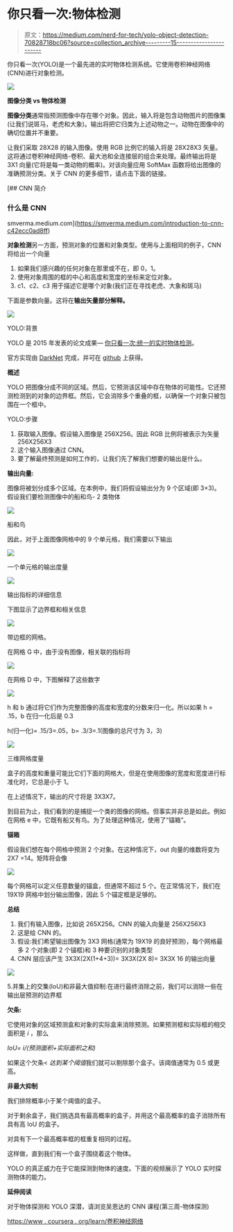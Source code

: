 # 你只看一次:物体检测

> 原文：<https://medium.com/nerd-for-tech/yolo-object-detection-70828718bc06?source=collection_archive---------15----------------------->

你只看一次(YOLO)是一个最先进的实时物体检测系统。它使用卷积神经网络(CNN)进行对象检测。

![](img/23d9dce4ab91fad554e2a831866e5ca7.png)

**图像分类 vs 物体检测**

**图像分类**通常指预测图像中存在哪个对象。因此，输入将是包含动物图片的图像集(让我们说斑马，老虎和大象)。输出将把它归类为上述动物之一。动物在图像中的确切位置并不重要。

让我们采取 28X28 的输入图像。使用 RGB 比例它的输入将是 28X28X3 矢量。这将通过卷积神经网络-卷积、最大池和全连接层的组合来处理。最终输出将是 3X1 向量(它将是每一类动物的概率)。对该向量应用 SoftMax 函数将给出图像的准确预测分类。关于 CNN 的更多细节，请点击下面的链接。

[](https://smverma.medium.com/introduction-to-cnn-c42ecc0ad8ff) [## CNN 简介

### 什么是 CNN

smverma.medium.com](https://smverma.medium.com/introduction-to-cnn-c42ecc0ad8ff) 

**对象检测**另一方面，预测对象的位置和对象类型。使用与上面相同的例子，CNN 将给出一个向量

1.  如果我们感兴趣的任何对象在那里或不在，即 0，1。
2.  使用对象周围的框的中心和高度和宽度的坐标来定位对象。
3.  c1、c2、c3 用于描述它是哪个对象(我们正在寻找老虎、大象和斑马)

下面是参数向量。这将在**输出矢量部分解释。**

![](img/2a6df34f519ae0612637703a9aab02ba.png)

YOLO:背景

YOLO 是 2015 年发表的论文成果— [你只看一次:统一的实时物体检测](https://arxiv.org/abs/1506.02640)。

官方实现由 [DarkNet](https://pjreddie.com/darknet/) 完成，并可在 [github](https://github.com/pjreddie/darknet) 上获得。

**概述**

YOLO 把图像分成不同的区域。然后，它预测该区域中存在物体的可能性。它还预测检测到的对象的边界框。然后，它会消除多个重叠的框，以确保一个对象只被包围在一个框中。

YOLO:步骤

1.  获取输入图像。假设输入图像是 256X256。因此 RGB 比例将被表示为矢量 256X256X3
2.  这个输入图像通过 CNN。
3.  要了解最终预测是如何工作的，让我们先了解我们想要的输出是什么。

**输出向量:**

图像将被划分成多个区域。在本例中，我们将假设输出分为 9 个区域(即 3×3)。假设我们要检测图像中的船和鸟- 2 类物体

![](img/4d7929039f75818af8687c080ef22c66.png)

船和鸟

因此，对于上面图像网格中的 9 个单元格，我们需要以下输出

![](img/3e9ab1179cb3858be90b0c699ccc830e.png)

一个单元格的输出度量

![](img/f08829fe65c101cfc471dbd5995a5433.png)

输出指标的详细信息

下图显示了边界框和相关信息

![](img/153f8ff1df08f5d92a4ea746929985d3.png)

带边框的网格。

在网格 G 中，由于没有图像，相关联的指标将

![](img/e2ad2fbf678c8673f8e1f045fd839fa2.png)

在网格 D 中，下图解释了这些数字

![](img/03d85ac979d98c4097c7123587ef6e2e.png)

h 和 b 通过将它们作为完整图像的高度和宽度的分数来归一化。所以如果 h = .15，b 在归一化后是 0.3

h(归一化)= .15/3=.05，b= .3/3=.1(图像的总尺寸为 3，3)

![](img/10bde5cb934f4dbc3236ae805fa21faf.png)

三维网格度量

盒子的高度和重量可能比它们下面的网格大，但是在使用图像的宽度和宽度进行标准化时，它总是小于 1。

在上述情况下，输出的尺寸将是 3X3X7。

到目前为止，我们看到的是捕捉一个类的图像的网格。但事实并非总是如此。例如在网格 e 中，它既有船又有鸟。为了处理这种情况，使用了“锚箱”。

**锚箱**

假设我们想在每个网格中预测 2 个对象。在这种情况下，out 向量的维数将变为 2X7 =14。矩阵将会像

![](img/a1930f6728e27319a8a0c64522fd332a.png)

每个网格可以定义任意数量的锚盒，但通常不超过 5 个。在正常情况下，我们在 19X19 网格中划分输出图像，因此 5 个锚定框是足够的。

**总结**

1.  我们有输入图像，比如说 265X256。CNN 的输入向量是 256X256X3
2.  这是给 CNN 的。
3.  假设:我们希望输出图像为 3X3 网格(通常为 19X19 的良好预测)，每个网格最多 2 个对象(即 2 个锚框)和 3 种要识别的对象类型
4.  CNN 层应该产生 3X3X(2X(1+4+3))= 3X3X(2X 8)= 3X3X 16 的输出向量

![](img/53d52f6264cd3e527651d8b0f5549c54.png)

5.并集上的交集(IoU)和非最大值抑制:在进行最终消除之前，我们可以消除一些在输出层预测的边界框

**欠条:**

它使用对象的区域预测盒和对象的实际盒来消除预测。如果预测框和实际框的相交面积是 *i* ，那么

*IoU= i/(预测面积+实际面积之和)*

如果这个欠条< *达到某个阈值*我们就可以剔除那个盒子。该阈值通常为 0.5 或更高。

**非最大抑制**

我们排除概率小于某个阈值的盒子。

对于剩余盒子，我们挑选具有最高概率的盒子，并用这个最高概率的盒子消除所有具有高 IoU 的盒子。

对具有下一个最高概率框的框重复相同的过程。

这样做，直到我们有一个盒子围绕着这个物体。

YOLO 的真正威力在于它能探测到物体的速度。下面的视频展示了 YOLO 实时探测物体的能力。

**延伸阅读**

对于物体探测和 YOLO 深潜，请浏览吴恩达的 CNN 课程(第三周-物体探测)

[https://www . coursera . org/learn/卷积神经网络](https://www.coursera.org/learn/convolutional-neural-networks)